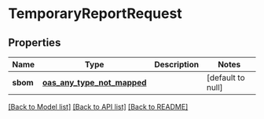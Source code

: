 # TemporaryReportRequest
## Properties

| Name | Type | Description | Notes |
|------------ | ------------- | ------------- | -------------|
| **sbom** | [**oas_any_type_not_mapped**](.md) |  | [default to null] |

[[Back to Model list]](../README.md#documentation-for-models) [[Back to API list]](../README.md#documentation-for-api-endpoints) [[Back to README]](../README.md)

